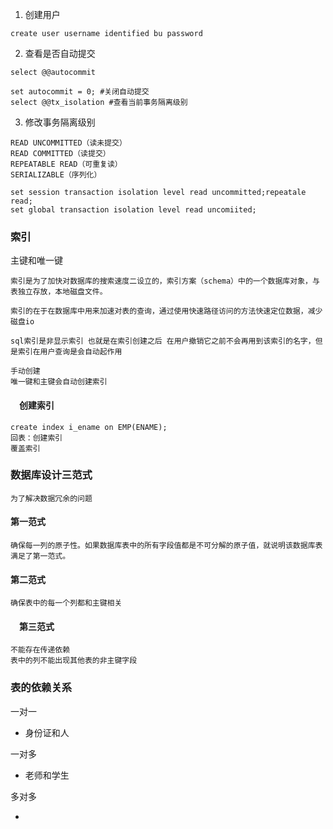 1. 创建用户

```mysql
create user username identified bu password
```

2. 查看是否自动提交

```mysql
select @@autocommit

set autocommit = 0; #关闭自动提交
select @@tx_isolation #查看当前事务隔离级别
```

3. 修改事务隔离级别

```mysql
READ UNCOMMITTED（读未提交）
READ COMMITTED（读提交）
REPEATABLE READ（可重复读）
SERIALIZABLE（序列化）

set session transaction isolation level read uncommitted;repeatale read;
set global transaction isolation level read uncomiited;
```

### 索引

主键和唯一键

```mysql
索引是为了加快对数据库的搜索速度二设立的，索引方案（schema）中的一个数据库对象，与表独立存放，本地磁盘文件。

索引的在于在数据库中用来加速对表的查询，通过使用快速路径访问的方法快速定位数据，减少磁盘io

sql索引是非显示索引 也就是在索引创建之后 在用户撤销它之前不会再用到该索引的名字，但是索引在用户查询是会自动起作用

手动创建  
唯一键和主键会自动创建索引
```

#### 　创建索引

```mysql
create index i_ename on EMP(ENAME);
回表：创建索引
覆盖索引

```

### 数据库设计三范式

```
为了解决数据冗余的问题
```

#### 第一范式

```
确保每一列的原子性。如果数据库表中的所有字段值都是不可分解的原子值，就说明该数据库表满足了第一范式。
```

#### 第二范式

```
确保表中的每一个列都和主键相关
```

#### 　第三范式

```mysql
不能存在传递依赖
表中的列不能出现其他表的非主键字段
```

### 表的依赖关系

一对一

- 身份证和人

一对多

- 老师和学生

多对多

- 



